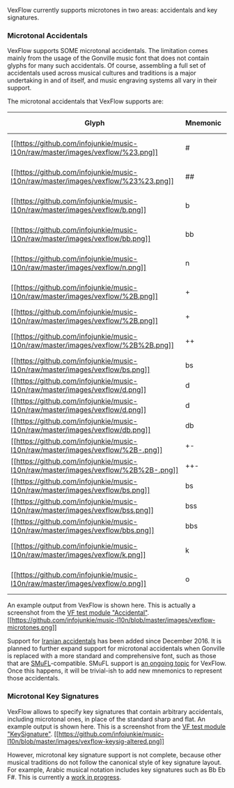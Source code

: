 VexFlow currently supports microtones in two areas: accidentals and key signatures.

### Microtonal Accidentals
VexFlow supports SOME microtonal accidentals. The limitation comes mainly from the usage of the Gonville music font that does not contain glyphs for many such accidentals. Of course, assembling a full set of accidentals used across musical cultures and traditions is a major undertaking in and of itself, and music engraving systems all vary in their support.

The microtonal accidentals that VexFlow supports are:

Glyph | Mnemonic | Description | Notation System(s)
----- | -------- | ----------- | ------------------
[[https://github.com/infojunkie/music-l10n/raw/master/images/vexflow/%23.png]] | # | sharp | Standard and all others
[[https://github.com/infojunkie/music-l10n/raw/master/images/vexflow/%23%23.png]] | ## | double sharp | Standard and all others
[[https://github.com/infojunkie/music-l10n/raw/master/images/vexflow/b.png]] | b | flat | Standard and all others
[[https://github.com/infojunkie/music-l10n/raw/master/images/vexflow/bb.png]] | bb | double flat | Standard and all others
[[https://github.com/infojunkie/music-l10n/raw/master/images/vexflow/n.png]] | n | natural | Standard and all others 
[[https://github.com/infojunkie/music-l10n/raw/master/images/vexflow/%2B.png]] | + | 1 quarter-tone sharp | Arabic / Stein-Zimmermann
[[https://github.com/infojunkie/music-l10n/raw/master/images/vexflow/%2B.png]] | + | 1 comma sharp | Turkish
[[https://github.com/infojunkie/music-l10n/raw/master/images/vexflow/%2B%2B.png]] | ++ | 3 quarter-tones sharp | Arabic / Stein-Zimmermann
[[https://github.com/infojunkie/music-l10n/raw/master/images/vexflow/bs.png]] | bs | 1 quarter-tone flat | Arabic
[[https://github.com/infojunkie/music-l10n/raw/master/images/vexflow/d.png]] | d | 1 quarter-tone flat | Stein-Zimmermann
[[https://github.com/infojunkie/music-l10n/raw/master/images/vexflow/d.png]] | d | 1 comma flat | Turkish
[[https://github.com/infojunkie/music-l10n/raw/master/images/vexflow/db.png]] | db | 3 quarter-tones flat | Stein-Zimmermann
[[https://github.com/infojunkie/music-l10n/raw/master/images/vexflow/%2B-.png]] | +- | 5 commas sharp | Turkish
[[https://github.com/infojunkie/music-l10n/raw/master/images/vexflow/%2B%2B-.png]] | ++- | 8 commas sharp | Turkish
[[https://github.com/infojunkie/music-l10n/raw/master/images/vexflow/bs.png]] | bs | 5 commas flat | Turkish
[[https://github.com/infojunkie/music-l10n/raw/master/images/vexflow/bss.png]] | bss | 8 commas flat | Turkish
[[https://github.com/infojunkie/music-l10n/raw/master/images/vexflow/bbs.png]] | bbs | 9 commas flat (?) | Unknown
[[https://github.com/infojunkie/music-l10n/raw/master/images/vexflow/k.png]] | k | 2-3 commas flat | Iranian (koron)
[[https://github.com/infojunkie/music-l10n/raw/master/images/vexflow/o.png]] | o | 2-3 commas sharp | Iranian (sori)
  

An example output from VexFlow is shown here. This is actually a screenshot from the [VF test module "Accidental"](https://github.com/0xfe/vexflow/blob/master/tests/accidental_tests.js#L302).
[[https://github.com/infojunkie/music-l10n/blob/master/images/vexflow-microtones.png]]

Support for [Iranian accidentals](https://github.com/0xfe/vexflow/issues/318) has been added since December 2016. It is planned to further expand support for microtonal accidentals when Gonville is replaced with a more standard and comprehensive font, such as those that are [SMuFL](http://www.smufl.org/)-compatible. SMuFL support is [an ongoing topic](https://github.com/0xfe/vexflow/issues/350) for VexFlow. Once this happens, it will be trivial-ish to add new mnemonics to represent those accidentals.

### Microtonal Key Signatures
VexFlow allows to specify key signatures that contain arbitrary accidentals, including microtonal ones, in place of the standard sharp and flat. An example output is shown here. This is a screenshot from the [VF test module "KeySignature"](https://github.com/0xfe/vexflow/blob/master/tests/keysignature_tests.js#L165).
[[https://github.com/infojunkie/music-l10n/blob/master/images/vexflow-keysig-altered.png]]

However, microtonal key signature support is not complete, because other musical traditions do not follow the canonical style of key signature layout. For example, Arabic musical notation includes key signatures such as Bb Eb F#. This is currently a [work in progress](https://github.com/0xfe/vexflow/issues/328). 
